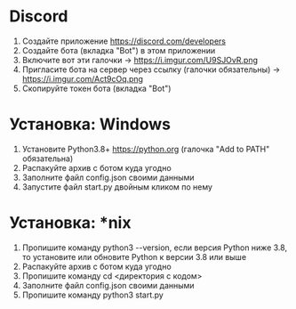 # Discord
1. Создайте приложение https://discord.com/developers
2. Создайте бота (вкладка "Bot") в этом приложении
3. Включите вот эти галочки -> https://i.imgur.com/U9SJOvR.png
4. Пригласите бота на сервер через ссылку (галочки обязательны) -> https://i.imgur.com/Act9cOq.png
5. Скопируйте токен бота (вкладка "Bot")

# Установка: Windows
1. Установите Python3.8+ https://python.org (галочка "Add to PATH" обязательна)
2. Распакуйте архив с ботом куда угодно
3. Заполните файл config.json своими данными
4. Запустите файл start.py двойным кликом по нему

# Установка: *nix
1. Пропишите команду python3 --version, если версия Python ниже 3.8, то установите или обновите Python к версии 3.8 или выше
2. Распакуйте архив с ботом куда угодно
3. Пропишите команду cd <директория с кодом>
5. Заполните файл config.json своими данными
6. Пропишите команду python3 start.py
